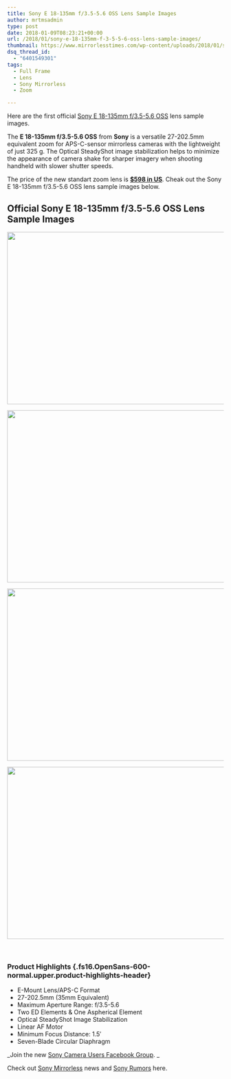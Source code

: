 ```yaml
---
title: Sony E 18-135mm f/3.5-5.6 OSS Lens Sample Images
author: mrtmsadmin
type: post
date: 2018-01-09T08:23:21+00:00
url: /2018/01/sony-e-18-135mm-f-3-5-5-6-oss-lens-sample-images/
thumbnail: https://www.mirrorlesstimes.com/wp-content/uploads/2018/01/sony-e-18-135mm-f-3.5-5.6-oss-lens-sample-images-4.jpg
dsq_thread_id:
  - "6401549301"
tags:
  - Full Frame
  - Lens
  - Sony Mirrorless
  - Zoom

---
```

Here are the first official [Sony E 18-135mm f/3.5-5.6 OSS][1] lens sample images.

The **E 18-135mm f/3.5-5.6 OSS** from **Sony** is a versatile 27-202.5mm equivalent zoom for APS-C-sensor mirrorless cameras with the lightweight of just 325 g. The Optical SteadyShot image stabilization helps to minimize the appearance of camera shake for sharper imagery when shooting handheld with slower shutter speeds.

The price of the new standart zoom lens is <a href="http://amzn.to/2CvahfJ" target="_blank" rel="noopener"><strong>$598 in US</strong></a>. Cheak out the Sony E 18-135mm f/3.5-5.6 OSS lens sample images below. <!--more-->

## Official Sony E 18-135mm f/3.5-5.6 OSS Lens Sample Images

[<img class="aligncenter size-full wp-image-1598" src="https://i0.wp.com/www.mirrorlesstimes.com/wp-content/uploads/2018/01/sony-e-18-135mm-f-3.5-5.6-oss-lens-sample-images-4.jpg?resize=600%2C400&#038;ssl=1" alt="" width="600" height="400" srcset="https://i0.wp.com/www.mirrorlesstimes.com/wp-content/uploads/2018/01/sony-e-18-135mm-f-3.5-5.6-oss-lens-sample-images-4.jpg?w=900&ssl=1 900w, https://i0.wp.com/www.mirrorlesstimes.com/wp-content/uploads/2018/01/sony-e-18-135mm-f-3.5-5.6-oss-lens-sample-images-4.jpg?resize=450%2C300&ssl=1 450w, https://i0.wp.com/www.mirrorlesstimes.com/wp-content/uploads/2018/01/sony-e-18-135mm-f-3.5-5.6-oss-lens-sample-images-4.jpg?resize=768%2C512&ssl=1 768w" sizes="(max-width: 600px) 100vw, 600px" data-recalc-dims="1" />][2]

[<img class="aligncenter size-full wp-image-1599" src="https://i1.wp.com/www.mirrorlesstimes.com/wp-content/uploads/2018/01/sony-e-18-135mm-f-3.5-5.6-oss-lens-sample-images-3.jpg?resize=600%2C400&#038;ssl=1" alt="" width="600" height="400" srcset="https://i1.wp.com/www.mirrorlesstimes.com/wp-content/uploads/2018/01/sony-e-18-135mm-f-3.5-5.6-oss-lens-sample-images-3.jpg?w=900&ssl=1 900w, https://i1.wp.com/www.mirrorlesstimes.com/wp-content/uploads/2018/01/sony-e-18-135mm-f-3.5-5.6-oss-lens-sample-images-3.jpg?resize=450%2C300&ssl=1 450w, https://i1.wp.com/www.mirrorlesstimes.com/wp-content/uploads/2018/01/sony-e-18-135mm-f-3.5-5.6-oss-lens-sample-images-3.jpg?resize=768%2C512&ssl=1 768w" sizes="(max-width: 600px) 100vw, 600px" data-recalc-dims="1" />][3]

[<img class="aligncenter size-full wp-image-1600" src="https://i0.wp.com/www.mirrorlesstimes.com/wp-content/uploads/2018/01/sony-e-18-135mm-f-3.5-5.6-oss-lens-sample-images-2.jpg?resize=600%2C400&#038;ssl=1" alt="" width="600" height="400" srcset="https://i0.wp.com/www.mirrorlesstimes.com/wp-content/uploads/2018/01/sony-e-18-135mm-f-3.5-5.6-oss-lens-sample-images-2.jpg?w=900&ssl=1 900w, https://i0.wp.com/www.mirrorlesstimes.com/wp-content/uploads/2018/01/sony-e-18-135mm-f-3.5-5.6-oss-lens-sample-images-2.jpg?resize=450%2C300&ssl=1 450w, https://i0.wp.com/www.mirrorlesstimes.com/wp-content/uploads/2018/01/sony-e-18-135mm-f-3.5-5.6-oss-lens-sample-images-2.jpg?resize=768%2C512&ssl=1 768w" sizes="(max-width: 600px) 100vw, 600px" data-recalc-dims="1" />][4]

[<img class="aligncenter size-full wp-image-1601" src="https://i2.wp.com/www.mirrorlesstimes.com/wp-content/uploads/2018/01/sony-e-18-135mm-f-3.5-5.6-oss-lens-sample-images-1.jpg?resize=600%2C400&#038;ssl=1" alt="" width="600" height="400" srcset="https://i2.wp.com/www.mirrorlesstimes.com/wp-content/uploads/2018/01/sony-e-18-135mm-f-3.5-5.6-oss-lens-sample-images-1.jpg?w=900&ssl=1 900w, https://i2.wp.com/www.mirrorlesstimes.com/wp-content/uploads/2018/01/sony-e-18-135mm-f-3.5-5.6-oss-lens-sample-images-1.jpg?resize=450%2C300&ssl=1 450w, https://i2.wp.com/www.mirrorlesstimes.com/wp-content/uploads/2018/01/sony-e-18-135mm-f-3.5-5.6-oss-lens-sample-images-1.jpg?resize=768%2C512&ssl=1 768w" sizes="(max-width: 600px) 100vw, 600px" data-recalc-dims="1" />][5]

&nbsp;

### Product Highlights {.fs16.OpenSans-600-normal.upper.product-highlights-header}

<ul class="top-section-list" data-selenium="highlightList">
  <li class="top-section-list-item">
    E-Mount Lens/APS-C Format
  </li>
  <li class="top-section-list-item">
    27-202.5mm (35mm Equivalent)
  </li>
  <li class="top-section-list-item">
    Maximum Aperture Range: f/3.5-5.6
  </li>
  <li class="top-section-list-item">
    Two ED Elements & One Aspherical Element
  </li>
  <li class="top-section-list-item">
    Optical SteadyShot Image Stabilization
  </li>
  <li class="top-section-list-item">
    Linear AF Motor
  </li>
  <li class="top-section-list-item">
    Minimum Focus Distance: 1.5′
  </li>
  <li class="top-section-list-item">
    Seven-Blade Circular Diaphragm
  </li>
</ul>

_Join the new <a href="https://www.facebook.com/groups/1637646316495210/" target="_blank" rel="nofollow noopener noreferrer">Sony Camera Users Facebook Group</a>. _

Check out <a href="https://www.mirrorlesstimes.com/tags/sony-mirrorless/" target="_blank" rel="noopener">Sony Mirrorless</a> news and <a href="https://www.dailycameranews.com/tag/sony-rumors/" target="_blank" rel="noopener">Sony Rumors</a> here.

 [1]: https://www.mirrorlesstimes.com/2018/01/sony-e-18-135mm-f-3-5-5-6-oss-lens-announced/
 [2]: https://i0.wp.com/www.mirrorlesstimes.com/wp-content/uploads/2018/01/sony-e-18-135mm-f-3.5-5.6-oss-lens-sample-images-4.jpg?ssl=1
 [3]: https://i1.wp.com/www.mirrorlesstimes.com/wp-content/uploads/2018/01/sony-e-18-135mm-f-3.5-5.6-oss-lens-sample-images-3.jpg?ssl=1
 [4]: https://i0.wp.com/www.mirrorlesstimes.com/wp-content/uploads/2018/01/sony-e-18-135mm-f-3.5-5.6-oss-lens-sample-images-2.jpg?ssl=1
 [5]: https://i2.wp.com/www.mirrorlesstimes.com/wp-content/uploads/2018/01/sony-e-18-135mm-f-3.5-5.6-oss-lens-sample-images-1.jpg?ssl=1
